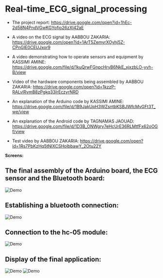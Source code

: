 # Real-time_ECG_signal_processing


- The project report:
https://drive.google.com/open?id=1hEc-2d58N4PndVGwKGYofio26zXI42aE

- A video on the ECG signal by AABBOU ZAKARIA:
https://drive.google.com/open?id=1ArT5ZemyrXOyhj5Z-CPnGIE0CEUJxor9

- A video demonstrating how to operate sensors and equipment by KASSIMI AMINE:
https://drive.google.com/file/d/1kuQrwFGnpcHryB6NkE_xjxzbLO-yvh-B/view

- Video of the hardware components being assembled by AABBOU ZAKARIA:
https://drive.google.com/open?id=1kzzP-RALvlRvmB8zPgkq33IrEczyrNRD

- An explanation of the Arduino code by KASSIMI AMINE:
https://drive.google.com/file/d/1B9JakUpH3WZsntbKSBJWfcMvGFt3T_we/view

- An explanation of the Android code by TAGNAMAS JAOUAD:
https://drive.google.com/file/d/1D3B_ONWgry7eHcUrE36RLMtfFx62oOGf/view

- Test video by AABBOU ZAKARIA:
https://drive.google.com/open?id=1Rs7PbKzHq5tNIXCSHolbbawY_2Otu22Y


**Screens:**
<div align="left">
  <h2>The final assembly of the Arduino board, the ECG sensor and the Bluetooth board:</h2>
  <img alt="Demo" src="https://github.com/zakaria-aabbou/Real-time_ECG_signal_processing/blob/main/screens/1.png" />
  <h2>Establishing a bluetooth connection:</h2>
  <img alt="Demo" src="https://github.com/zakaria-aabbou/Real-time_ECG_signal_processing/blob/main/screens/2.png" />
  <h2>Connection to the hc-05 module:</h2>
  <img alt="Demo" src="https://github.com/zakaria-aabbou/Real-time_ECG_signal_processing/blob/main/screens/3.jpg" />
  <h2>Display of the final application:</h2>
  <img alt="Demo" src="https://github.com/zakaria-aabbou/Real-time_ECG_signal_processing/blob/main/screens/4.jpg" />
  <img alt="Demo" src="https://github.com/zakaria-aabbou/Real-time_ECG_signal_processing/blob/main/screens/5.jpg" />
  

</div>
